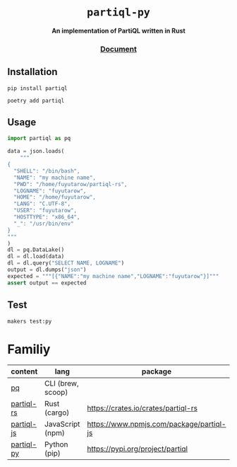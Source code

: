 <div align="center">
  <h1><code>partiql-py</code></h1>
  <strong>An implementation of PartiQL written in Rust</strong>

  <h3>
    <a href="https://partiql.vercel.app">Document</a>
  </h3>
</div>

## Installation
```sh:$
pip install partiql
```
```sh:$
poetry add partiql
```

## Usage
```py:test_partiql.py
import partiql as pq

data = json.loads(
    """
{
  "SHELL": "/bin/bash",
  "NAME": "my machine name",
  "PWD": "/home/fuyutarow/partiql-rs",
  "LOGNAME": "fuyutarow",
  "HOME": "/home/fuyutarow",
  "LANG": "C.UTF-8",
  "USER": "fuyutarow",
  "HOSTTYPE": "x86_64",
  "_": "/usr/bin/env"
}
"""
)
dl = pq.DataLake()
dl = dl.load(data)
dl = dl.query("SELECT NAME, LOGNAME")
output = dl.dumps("json")
expected = """[{"NAME":"my machine name","LOGNAME":"fuyutarow"}]"""
assert output == expected
```

## Test

```sh:$
makers test:py
```


# Familiy

| content | lang | package |
| --- | --- | --- |
| [pq](https://github.com/fuyutarow/partiql-rs/blob/alpha/src/bin/pq.rs) | CLI (brew, scoop) | |
| [partiql-rs](https://github.com/fuyutarow/partiql-rs) | Rust (cargo) | https://crates.io/crates/partiql-rs |
| [partiql-js](https://github.com/fuyutarow/partiql-rs/tree/alpha/partiql-js) | JavaScript (npm) | https://www.npmjs.com/package/partiql-js |
| [partiql-py](https://github.com/fuyutarow/partiql-rs/tree/alpha/partiql-py) | Python (pip) | https://pypi.org/project/partiql |

